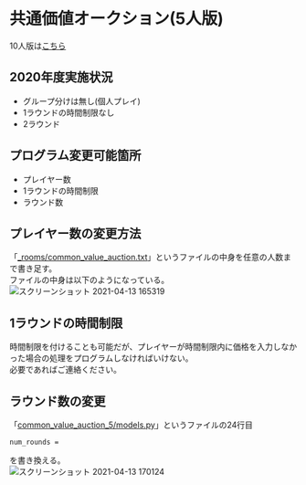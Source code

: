 # 共通価値オークション(5人版)
10人版は[こちら](https://github.com/leisurely-yucyou/oTree/blob/7196b542dae3eb2c0f8d80d328af7ea34a66e6e4/ExpEcon/common_value_auction_10/README.md)
## 2020年度実施状況
- グループ分けは無し(個人プレイ)
- 1ラウンドの時間制限なし
- 2ラウンド

## プログラム変更可能箇所
- プレイヤー数
- 1ラウンドの時間制限
- ラウンド数

## プレイヤー数の変更方法
「[_rooms/common_value_auction.txt](https://github.com/leisurely-yucyou/oTree/blob/30c0dfe703244f2694e9cb763693b99edca8a758/ExpEcon/_rooms/common_value_auction.txt)」というファイルの中身を任意の人数まで書き足す。  
ファイルの中身は以下のようになっている。  
![スクリーンショット 2021-04-13 165319](https://user-images.githubusercontent.com/48300561/114516916-ce889c00-9c78-11eb-885f-f173485ef30e.png)

## 1ラウンドの時間制限
時間制限を付けることも可能だが、プレイヤーが時間制限内に価格を入力しなかった場合の処理をプログラムしなければいけない。  
必要であればご連絡ください。  

## ラウンド数の変更
「[common_value_auction_5/models.py](https://github.com/leisurely-yucyou/oTree/blob/30c0dfe703244f2694e9cb763693b99edca8a758/ExpEcon/common_value_auction_5/models.py)」というファイルの24行目  
```
num_rounds = 
```
を書き換える。  
![スクリーンショット 2021-04-13 170124](https://user-images.githubusercontent.com/48300561/114518057-eca2cc00-9c79-11eb-8490-de58fdf5bfba.png)


